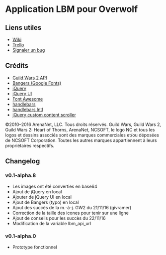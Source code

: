 # Application LBM pour Overwolf

## Liens utiles

* [Wiki](https://github.com/thoanny/lbm-overwolf/wiki)
* [Trello](https://trello.com/b/8Wg2oYIl)
* [Signaler un bug](https://github.com/thoanny/lbm-overwolf/issues/new)

## Crédits

* [Guild Wars 2 API](https://wiki.guildwars2.com/wiki/API:Main)
* [Bangers (Google Fonts)](https://fonts.google.com/specimen/Bangers)
* [jQuery](https://jquery.com/)
* [jQuery UI](https://jqueryui.com/)
* [Font Awesome](http://fontawesome.io/)
* [handlebars](http://handlebarsjs.com/)
* [handlebars Intl](http://formatjs.io/handlebars/)
* [jQuery custom content scroller](http://manos.malihu.gr/jquery-custom-content-scroller/)

©2010–2016 ArenaNet, LLC. Tous droits réservés. Guild Wars, Guild Wars 2, Guild Wars 2: Heart of Thorns, ArenaNet, NCSOFT, le logo NC et tous les logos et dessins associés sont des marques commerciales et/ou déposées de NCSOFT Corporation. Toutes les autres marques appartiennent à leurs propriétaires respectifs.

## Changelog

### v0.1-alpha.8

* Les images ont été converties en base64
* Ajout de jQuery en local
* Ajouter de jQuery UI en local
* Ajout de Bangers (typo) en local
* Ajout des succès de la m.-à-j. GW2 du 21/11/16 (givramer)
* Correction de la taille des icones pour tenir sur une ligne
* Ajout de conseils pour les succès du 22/11/16
* Modification de la variable lbm_api_url

### v0.1-alpha.0

* Prototype fonctionnel
